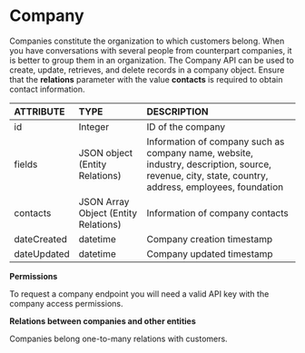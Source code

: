 # Company

Companies constitute the organization to which customers belong. When you have conversations with several people from counterpart companies, it is better to group them in an organization. The Company API can be used to create, update, retrieves, and delete records in a company object. Ensure that the **relations** parameter with the value **contacts** is required to obtain contact information.



| ATTRIBUTE | TYPE | DESCRIPTION |
| :--- | :--- | :--- |
| id | Integer | ID of the company |
| fields | JSON object \(Entity Relations\) | Information of company such as company name, website, industry, description, source, revenue, city, state, country, address, employees, foundation |
| contacts | JSON Array Object \(Entity Relations\) | Information of company contacts |
| dateCreated | datetime | Company creation timestamp |
| dateUpdated | datetime | Company updated timestamp |

**Permissions**

To request a company endpoint you will need a valid API key with the company access permissions.  
  


**Relations between companies and other entities**

Companies belong one-to-many relations with customers.

